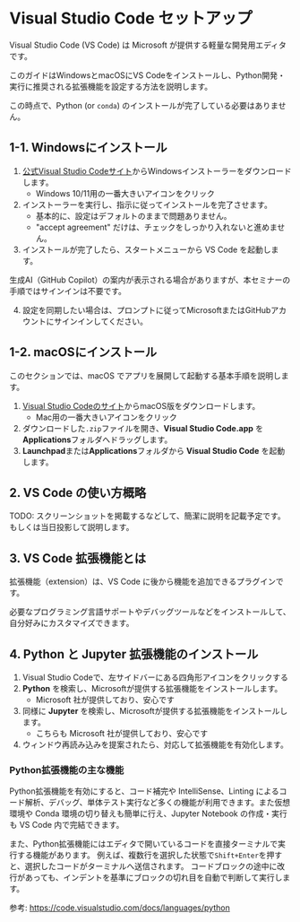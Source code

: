 # Visual Studio Code セットアップ

Visual Studio Code (VS Code) は Microsoft が提供する軽量な開発用エディタです。

このガイドはWindowsとmacOSにVS Codeをインストールし、Python開発・実行に推奨される拡張機能を設定する方法を説明します。

この時点で、Python (or `conda`) のインストールが完了している必要はありません。

## 1-1. Windowsにインストール

1. [公式Visual Studio Codeサイト](https://code.visualstudio.com/Download)からWindowsインストーラーをダウンロードします。
    - Windows 10/11用の一番大きいアイコンをクリック
2. インストーラーを実行し、指示に従ってインストールを完了させます。
    - 基本的に、設定はデフォルトのままで問題ありません。
    - "accept agreement" だけは、チェックをしっかり入れないと進めません。
3. インストールが完了したら、スタートメニューから VS Code を起動します。

生成AI（GitHub Copilot）の案内が表示される場合がありますが、本セミナーの手順ではサインインは不要です。

4. 設定を同期したい場合は、プロンプトに従ってMicrosoftまたはGitHubアカウントにサインインしてください。

## 1-2. macOSにインストール

このセクションでは、macOS でアプリを展開して起動する基本手順を説明します。

1. [Visual Studio Codeのサイト](https://code.visualstudio.com/Download)からmacOS版をダウンロードします。
    - Mac用の一番大きいアイコンをクリック
2. ダウンロードした`.zip`ファイルを開き、**Visual Studio Code.app** を**Applications**フォルダへドラッグします。
3. **Launchpad**または**Applications**フォルダから **Visual Studio Code** を起動します。

## 2. VS Code の使い方概略

TODO: スクリーンショットを掲載するなどして、簡潔に説明を記載予定です。もしくは当日投影して説明します。

## 3. VS Code 拡張機能とは

拡張機能（extension）は、VS Code に後から機能を追加できるプラグインです。

必要なプログラミング言語サポートやデバッグツールなどをインストールして、自分好みにカスタマイズできます。

## 4. Python と Jupyter 拡張機能のインストール

1. Visual Studio Codeで、左サイドバーにある四角形アイコンをクリックする
2. **Python** を検索し、Microsoftが提供する拡張機能をインストールします。
    - Microsoft 社が提供しており、安心です
3. 同様に **Jupyter** を検索し、Microsoftが提供する拡張機能をインストールします。
    - こちらも Microsoft 社が提供しており、安心です
4. ウィンドウ再読み込みを提案されたら、対応して拡張機能を有効化します。

### Python拡張機能の主な機能

Python拡張機能を有効にすると、コード補完や IntelliSense、Linting によるコード解析、デバッグ、単体テスト実行など多くの機能が利用できます。また仮想環境や Conda 環境の切り替えも簡単に行え、Jupyter Notebook の作成・実行も VS Code 内で完結できます。

また、Python拡張機能にはエディタで開いているコードを直接ターミナルで実行する機能があります。
例えば、複数行を選択した状態で`Shift+Enter`を押すと、選択したコードがターミナルへ送信されます。
コードブロックの途中に改行があっても、インデントを基準にブロックの切れ目を自動で判断して実行します。


参考: <https://code.visualstudio.com/docs/languages/python>
